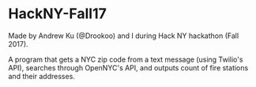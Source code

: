 # HackNY-Fall17

Made by Andrew Ku (@Drookoo) and I during Hack NY hackathon (Fall 2017).

A program that gets a NYC zip code from a text message (using Twilio's API), searches through OpenNYC's API, and outputs count of fire stations and their addresses.
